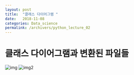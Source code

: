 ```yaml
---
layout: post
title:  "클래스 다이어그램 "
date:   2018-11-08 
categories: Data_science
permalink: /archivers/python_lecture_02
---
```





# 클래스 다이어그램과 변환된  파일들

<img src="https://drive.google.com/uc?id=1vCz6O82TAI5EYqVt3uu3voLBEiBXHkPl" alt="img" >

<img src="https://drive.google.com/uc?id=15MTNA-eWCL8CKNQmoHhcccmY_z9O536t" alt="img2" >
